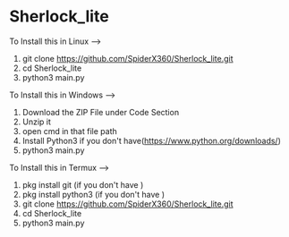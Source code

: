 # Sherlock_lite

To Install this in Linux -->
1. git clone https://github.com/SpiderX360/Sherlock_lite.git
2. cd Sherlock_lite
3. python3 main.py

To Install this in Windows -->
1. Download the ZIP File under Code Section
2. Unzip it
3. open cmd in that file path
4. Install Python3 if you don't have(https://www.python.org/downloads/)
5. python3 main.py

To Install this in Termux -->
1. pkg install git (if you don't have )
2. pkg install python3 (if you don't have )
3. git clone https://github.com/SpiderX360/Sherlock_lite.git
4. cd Sherlock_lite
5. python3 main.py
